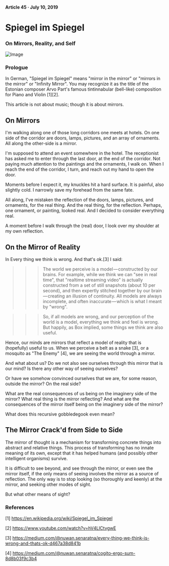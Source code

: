 #### Article 45 · July 10, 2019

# Spiegel im Spiegel

### On Mirrors, Reality, and Self

![Image](https://cdn-images-1.medium.com/max/800/1*W8sU_ZUEGddqCf5OoUByXg.jpeg)

### Prologue

In German, "Spiegel im Spiegel" means "mirror in the mirror" or "mirrors in the mirror" or "Infinity Mirror". You may recognize it as the title of the Estonian composer Arvo Part's famous tintinnabular (bell-like) composition for Piano and Violin [1][2].

This article is not about music; though it is about mirrors.

## On Mirrors

I'm walking along one of those long corridors one meets at hotels. On one side of the corridor are doors, lamps, pictures, and an array of ornaments. All along the other-side is a mirror.

I'm supposed to attend an event somewhere in the hotel. The receptionist has asked me to enter through the last door, at the end of the corridor. Not paying much attention to the paintings and the ornaments, I walk on. When I reach the end of the corridor, I turn, and reach out my hand to open the door.

Moments before I expect it, my knuckles hit a hard surface. It is painful, also slightly cold. I narrowly save my forehead from the same fate.

All along, I've mistaken the reflection of the doors, lamps, pictures, and ornaments, for the real thing. And the real thing, for the reflection. Perhaps, one ornament, or painting, looked real. And I decided to consider everything real.

A moment before I walk through the (real) door, I look over my shoulder at my own reflection.

## On the Mirror of Reality

In Every thing we think is wrong. And that's ok.[3] I said:

>>> The world we perceive is a model — constructed by our brains. For example, while we think we can "see in real time", that "realtime streaming video" is actually constructed from a set of still snapshots (about 10 per second), and then expertly stitched together by our brain — creating an illusion of continuity. All models are always incomplete, and often inaccurate — which is what I meant by "wrong".

>>> So, if all models are wrong, and our perception of the world is a model, everything we think and feel is wrong. But happily, as Box implied, some things we think are also useful.

Hence, our minds are mirrors that reflect a model of reality that is (hopefully) useful to us. When we perceive a belt as a snake [3], or a mosquito as "The Enemy" [4], we are seeing the world through a mirror.

And what about us? Do we not also see ourselves through this mirror that is our mind? Is there any other way of seeing ourselves?

Or have we somehow convinced ourselves that we are, for some reason, outside the mirror? On the real side?

What are the real consequences of us being on the imaginery side of the mirror? What real thing is the mirror reflecting? And what are the consequences of the mirror itself being on the imaginery side of the mirror?

What does this recursive gobbledegook even mean?

## The Mirror Crack'd from Side to Side

The mirror of thought is a mechanism for transforming concrete things into abstract and relative things. This process of transforming has no innate meaning of its own, except that it has helped humans (and possibly other intelligent organisms) survive.

It is difficult to see beyond, and see through the mirror, or even see the mirror itself, if the only means of seeing involves the mirror as a source of reflection. The only way is to stop looking (so thoroughly and keenly) at the mirror, and seeking other modes of sight.

But what other means of sight?

### References

[1] https://en.wikipedia.org/wiki/Spiegel_im_Spiegel

[2] https://www.youtube.com/watch?v=hV4LlCtvgwE

[3] https://medium.com/@nuwan.senaratna/every-thing-we-think-is-wrong-and-thats-ok-d467a38d841b

[4] https://medium.com/@nuwan.senaratna/cogito-ergo-sum-8d8b03f9c3b4